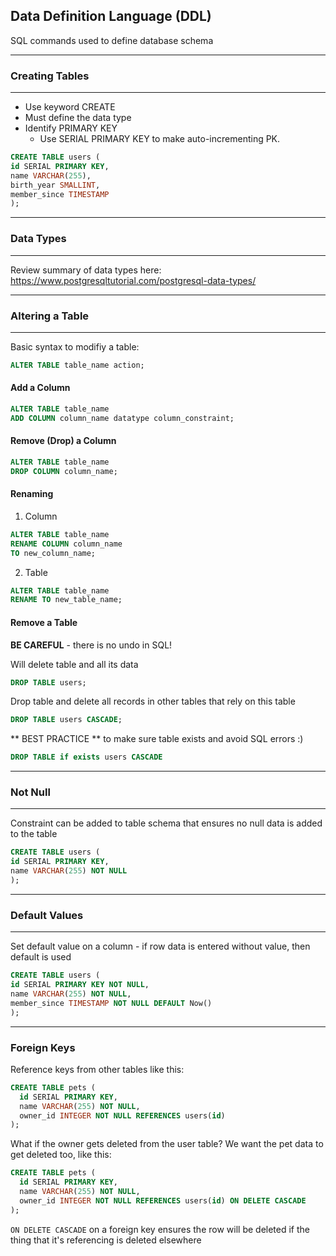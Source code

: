 ## Data Definition Language (DDL)
SQL commands used to define database schema

---

### Creating Tables
---
- Use keyword CREATE
- Must define the data type
- Identify PRIMARY KEY
  - Use SERIAL PRIMARY KEY to make auto-incrementing PK. 

```SQL
CREATE TABLE users (
id SERIAL PRIMARY KEY,
name VARCHAR(255),
birth_year SMALLINT,
member_since TIMESTAMP
); 
```
---
### Data Types
---

Review summary of data types here:
https://www.postgresqltutorial.com/postgresql-data-types/

---
### Altering a Table
---

Basic syntax to modifiy a table:

```SQL
ALTER TABLE table_name action;
```

#### Add a Column

```SQL
ALTER TABLE table_name 
ADD COLUMN column_name datatype column_constraint;
```

#### Remove (Drop) a Column

```SQL
ALTER TABLE table_name 
DROP COLUMN column_name;
```

#### Renaming

1. Column 
```SQL
ALTER TABLE table_name 
RENAME COLUMN column_name 
TO new_column_name;
```
2. Table

```SQL
ALTER TABLE table_name 
RENAME TO new_table_name;
```

#### Remove a Table

**BE CAREFUL** - there is no undo in SQL!

Will delete table and all its data
```SQL
DROP TABLE users;
```

Drop table and delete all records in other tables that rely on this table
```SQL 
DROP TABLE users CASCADE;
```

** BEST PRACTICE ** to make sure table exists and avoid SQL errors :)
```SQL 
DROP TABLE if exists users CASCADE
```
---
### Not Null
---

Constraint can be added to table schema that ensures no null data is added to the table

``` SQL
CREATE TABLE users (
id SERIAL PRIMARY KEY,
name VARCHAR(255) NOT NULL
);
```
---
### Default Values
---

Set default value on a column - if row data is entered without value, then default is used

```SQL
CREATE TABLE users (
id SERIAL PRIMARY KEY NOT NULL,
name VARCHAR(255) NOT NULL,
member_since TIMESTAMP NOT NULL DEFAULT Now()
);
```

---
### Foreign Keys

Reference keys from other tables like this:

```SQL
CREATE TABLE pets (
  id SERIAL PRIMARY KEY,
  name VARCHAR(255) NOT NULL,
  owner_id INTEGER NOT NULL REFERENCES users(id)
);
```

What if the owner gets deleted from the user table? We want the pet data to get deleted too, like this:

```SQL
CREATE TABLE pets (
  id SERIAL PRIMARY KEY,
  name VARCHAR(255) NOT NULL,
  owner_id INTEGER NOT NULL REFERENCES users(id) ON DELETE CASCADE
);
```

```ON DELETE CASCADE``` on a foreign key ensures the row will be deleted if the thing that it's referencing is deleted elsewhere

